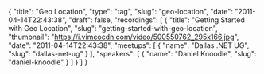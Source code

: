 {
  "title": "Geo Location",
  "type": "tag",
  "slug": "geo-location",
  "date": "2011-04-14T22:43:38",
  "draft": false,
  "recordings": [
    {
      "title": "Getting Started with Geo Location",
      "slug": "getting-started-with-geo-location",
      "thumbnail": "https://i.vimeocdn.com/video/500550762_295x166.jpg",
      "date": "2011-04-14T22:43:38",
      "meetups": [
        {
          "name": "Dallas .NET UG",
          "slug": "dallas-net-ug"
        }
      ],
      "speakers": [
        {
          "name": "Daniel Knoodle",
          "slug": "daniel-knoodle"
        }
      ]
    }
  ]
}